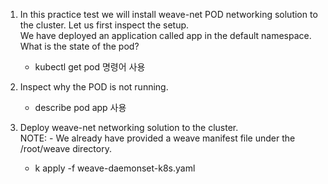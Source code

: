 1. In this practice test we will install weave-net POD networking solution to the cluster. Let us first inspect the setup.<br>
We have deployed an application called app in the default namespace. What is the state of the pod?
    - kubectl get pod 명령어 사용



2. Inspect why the POD is not running.
    -  describe pod app 사용


3. Deploy weave-net networking solution to the cluster.<br>
NOTE: - We already have provided a weave manifest file under the /root/weave directory.
    - k apply -f weave-daemonset-k8s.yaml
